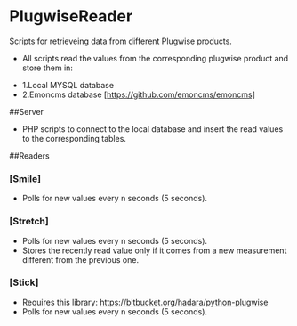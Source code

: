 # PlugwiseReader
Scripts for retrieveing data from different Plugwise products.
* All scripts read the values from the corresponding plugwise product and store them in:
- 1.Local MYSQL database 
- 2.Emoncms database [https://github.com/emoncms/emoncms]

##Server
* PHP scripts to connect to the local database and insert the read values to the corresponding tables.

##Readers
### [Smile]
- Polls for new values every n seconds (5 seconds).

### [Stretch]
- Polls for new values every n seconds (5 seconds).
- Stores the recently read value only if it comes from a new measurement different from the previous one.

### [Stick]
- Requires this library: https://bitbucket.org/hadara/python-plugwise
- Polls for new values every n seconds (5 seconds).
